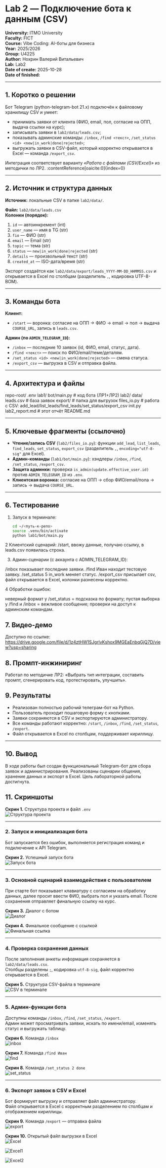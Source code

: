 # Lab 2 — Подключение бота к данным (CSV)  

**University:** ITMO University  
**Faculty:** FICT  
**Course:** Vibe Coding: AI-боты для бизнеса  
**Year:** 2025/2026  
**Group:** U4225  
**Author:** Нохрин Валерий Витальевич  
**Lab:** Lab2  
**Date of create:** 2025-10-28  
**Date of finished:** 

---

## 1. Коротко о решении
Бот Telegram (python-telegram-bot 21.x) подключён к файловому хранилищу CSV и умеет:
- принимать заявки от клиента (ФИО, email, пол, согласие на ОПП, выдача ссылки на курс);
- записывать заявки в `lab2/data/leads.csv`;
- показывать админские команды: `/inbox`, `/find <текст>`, `/set_status <id> <new|in_work|done|rejected>`;
- выгружать заявки в CSV-файл, который корректно открывается в Excel — команда `/export_csv`.

Интеграция соответствует варианту *«Работа с файлами (CSV/Excel)»* из методички по ЛР2. :contentReference[oaicite:0]{index=0}

---

## 2. Источник и структура данных
**Источник:** локальные CSV в папке `lab2/data/`.

**Файл:** `lab2/data/leads.csv`  
**Колонки (порядок):**
1. `id` — автоинкремент (int)  
2. `user_name` — имя в TG (str)  
3. `fio` — ФИО (str)  
4. `email` — Email (str)  
5. `topic` — тема (str)  
6. `status` — `new|in_work|done|rejected` (str)  
7. `details` — произвольный текст (str)  
8. `created_at` — ISO-дата/время (str)

Экспорт создаётся как `lab2/data/export/leads_YYYY-MM-DD_HHMMSS.csv` и открывается в Excel по столбцам (разделитель `,`, кодировка UTF-8-BOM).

---

## 3. Команды бота
**Клиент:**
- `/start` — воронка: согласие на ОПП → ФИО → email → пол → выдача `COURSE_URL`, запись в `leads.csv`.

**Админ (по `ADMIN_TELEGRAM_ID`):**
- `/inbox` — последние 10 заявок (id, ФИО, email, статус, дата).
- `/find <текст>` — поиск по ФИО/email/теме/деталям.
- `/set_status <id> <new|in_work|done|rejected>` — смена статуса.
- `/export_csv` — выгрузка в CSV и отправка файла.

---

## 4. Архитектура и файлы
repo-root/
.env
lab1/
bot/main.py # код бота (ЛР1+ЛР2)
lab2/
data/
leads.csv # база заявок
export/ # папка для выгрузок
files_io.py # работа с CSV: add_lead/list_leads/find_leads/set_status/export_csv
init.py
lab2_report.md # этот отчёт
README.md

---

## 5. Ключевые фрагменты (ссылочно)
- **Чтение/запись CSV** (`lab2/files_io.py`): функции `add_lead`, `list_leads`, `find_leads`, `set_status`, `export_csv` (разделитель `,`, `encoding="utf-8-sig"` для Excel).
- **Админ-команды** (`lab1/bot/main.py`): хэндлеры `/inbox`, `/find`, `/set_status`, `/export_csv`.
- **Защита админки:** проверка `is_admin(update.effective_user.id)` против `ADMIN_TELEGRAM_ID` из `.env`.
- **Клиентская воронка:** согласие на ОПП → сбор ФИО/email/пола → запись → выдача `COURSE_URL`.

---

## 6. Тестирование
1. Запуск в терминале:

   ```bash
   cd ~/<путь-к-репо>
   source .venv/bin/activate
   python lab1/bot/main.py

2 Клиентский сценарий: /start, ввожу данные, получаю ссылку, в leads.csv появилась строка.

3. Админ-сценарии (с аккаунта с ADMIN_TELEGRAM_ID):

/inbox показывает последние заявки.
/find Иван находит тестовую заявку.
/set_status 5 in_work меняет статус.
/export_csv присылает csv, файл открывается в Excel, колонки разнесены корректно.

4 Обработки ошибок:

неверный формат у /set_status = подсказка по формату;
пустая выборка у /find и /inbox = вежливое сообщение;
проверки на доступ к админским командам.

## 7. Видео-демо

Доступно по ссылке: https://drive.google.com/file/d/1z4ztHW1SJgrlvKshox9MGEaEnbqGjQ7D/view?usp=sharing

## 8. Промпт-инжиниринг

Работал по методичке ЛР2: «Выбрать тип интеграции, составить промпт, сгенерировать код, протестировать, улучшить». 

## 9. Результаты
- Реализован полностью рабочий телеграм-бот на Python.  
- Пользователь проходит пошаговую форму с кнопками.  
- Заявки сохраняются в CSV и экспортируются администратору.  
- Все команды работают корректно: `/start`, `/inbox`, `/find`, `/set_status`, `/export`.  
- Файл открывается в Excel по столбцам, поддерживает кириллицу.

---

## 10. Вывод
В ходе работы был создан функциональный Telegram-бот для сбора заявок и администрирования. Реализованы сценарии общения, хранение данных и экспорт в Excel. Цель лабораторной работы достигнута.

## 11. Скриншоты

**Скрин 1.** Структура проекта и файл `.env`  
![Структура проекта](media/s_1.png)

---

### 2. Запуск и инициализация бота
Бот запускается без ошибок, выполняется регистрация команд и подключение к API Telegram.

**Скрин 2.** Успешный запуск бота  
![Запуск бота](media/s_2.png)

---

### 3. Основной сценарий взаимодействия с пользователем
При старте бот показывает клавиатуру с согласием на обработку данных, далее просит ввести ФИО, выбрать пол и указать email. После сохранения отправляет финальную ссылку на курс.

**Скрин 3.** Диалог с ботом  
![Диалог](media/s_3.png)

**Скрин 4.** Финальное сообщение с ссылкой  
![Финальная ссылка](media/s_4.png)

---

### 4. Проверка сохранения данных
После заполнения анкеты информация сохраняется в `lab2/data/leads.csv`.  
Столбцы разделены `;`, кодировка `utf-8-sig`, файл корректно открывается в Excel.

**Скрин 5.** Структура CSV-файла в терминале  
![CSV в терминале](media/s_5.png)

---

### 5. Админ-функции бота
Доступны команды `/inbox`, `/find`, `/set_status`, `/export`.  
Админ может просматривать заявки, искать по имени/email, изменять статус и выгружать таблицу.

**Скрин 6.** Команда `/inbox`  
![inbox](media/s_6.png)

**Скрин 7.** Команда `/find Иван`  
![find](media/s_7.png)

**Скрин 8.** Команда `/set_status 2 done`  
![set_status](media/s_8.png)

---

### 6. Экспорт заявок в CSV и Excel
Бот формирует выгрузку и отправляет файл администратору.  
Файл открывается в Excel с корректным разделением по столбцам и отображением кириллицы.

**Скрин 9.** Команда `/export` — отправка файла  
![export](media/s_9.png)

**Скрин 10.** Открытый файл выгрузки в Excel  
![Excel](media/s_10.png)

![Excel1](media/s_11.png)

![Excel2](media/s_12.png)


